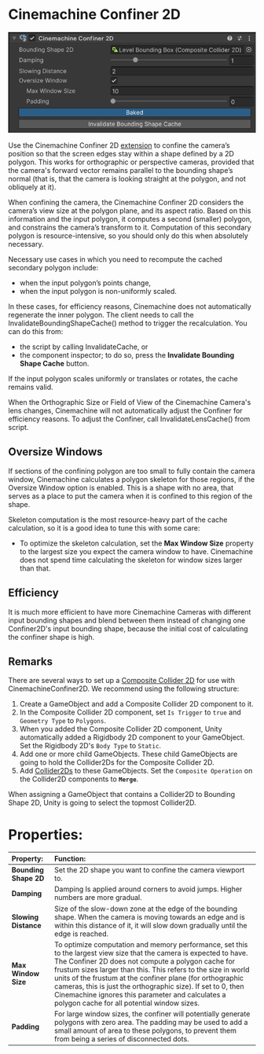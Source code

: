 # Cinemachine Confiner 2D

![](images/CinemachineConfiner2Dc.png)

Use the Cinemachine Confiner 2D [extension](https://docs.unity3d.com/Packages/com.unity.cinemachine@2.6/manual/CinemachineVirtualCameraExtensions.html) to confine the camera’s position so that the screen edges stay within a shape defined by a 2D polygon. This works for orthographic or perspective cameras, provided that the camera's forward vector remains parallel to the bounding shape’s normal (that is, that the camera is looking straight at the polygon, and not obliquely at it).

When confining the camera, the Cinemachine Confiner 2D considers the camera’s view size at the polygon plane, and its aspect ratio. Based on this information and the input polygon, it computes a second (smaller) polygon, and constrains the camera’s transform to it. Computation of this secondary polygon is resource-intensive, so you should only do this when absolutely necessary. 

Necessary use cases in which you need to recompute the cached secondary polygon include:

- when the input polygon’s points change,
- when the input polygon is non-uniformly scaled.

In these cases, for efficiency reasons, Cinemachine does not automatically regenerate the inner polygon. The client needs to call the InvalidateBoundingShapeCache() method to trigger the recalculation. You can do this from: 

- the script by calling InvalidateCache, or 
- the component inspector; to do so, press the **Invalidate Bounding Shape Cache** button.

If the input polygon scales uniformly or translates or rotates, the cache remains valid. 

When the Orthographic Size or Field of View of the Cinemachine Camera's lens changes, Cinemachine will not
automatically adjust the Confiner for efficiency reasons. To adjust the Confiner, call InvalidateLensCache() from script.

## Oversize Windows
If sections of the confining polygon are too small to fully contain the camera window, Cinemachine calculates a polygon skeleton for those regions, if the Oversize Window option is enabled. This is a shape with no area, that serves as a place to put the camera when it is confined to this region of the shape.

Skeleton computation is the most resource-heavy part of the cache calculation, so it is a good idea to tune this with some care:

- To optimize the skeleton calculation, set the **Max Window Size** property to the largest size you expect the camera window to have. Cinemachine does not spend time calculating the skeleton for window sizes larger than that.

## Efficiency
It is much more efficient to have more Cinemachine Cameras with different input bounding shapes and
blend between them instead of changing one Confiner2D's input bounding shape, because the initial cost of calculating the confiner shape is high.

## Remarks
There are several ways to set up a [Composite Collider 2D](https://docs.unity3d.com/Manual/class-CompositeCollider2D.html) for use with CinemachineConfiner2D. We recommend using the following structure:
1. Create a GameObject and add a Composite Collider 2D component to it.
2. In the Composite Collider 2D component, set `Is Trigger` to `true` and `Geometry Type` to `Polygons`.
3. When you added the Composite Collider 2D component, Unity automatically added a Rigidbody 2D component to your GameObject. Set the Rigidbody 2D's `Body Type` to `Static`.
4. Add one or more child GameObjects. These child GameObjects are going to hold the Collider2Ds for the Composite Collider 2D.
5. Add [Collider2Ds](https://docs.unity3d.com/Manual/Collider2D.html) to these GameObjects. Set the `Composite Operation` on the Collider2D components to **`Merge`**.

When assigning a GameObject that contains a Collider2D to Bounding Shape 2D, Unity is going to select the topmost Collider2D.

# Properties:

| **Property:**         |**Function:**|
|:----------------------|:---|
| __Bounding Shape 2D__ |Set the 2D shape you want to confine the camera viewport to.|
| __Damping__           |Damping Is applied around corners to avoid jumps. Higher numbers are more gradual.|
| __Slowing Distance__  | Size of the slow-down zone at the edge of the bounding shape.  When the camera is moving towards an edge and is within this distance of it, it will slow down gradually until the edge is reached. |
| __Max Window Size__   |To optimize computation and memory performance, set this to the largest view size that the camera is expected to have. The Confiner 2D does not compute a polygon cache for frustum sizes larger than this. This refers to the size in world units of the frustum at the confiner plane (for orthographic cameras, this is just the orthographic size). If set to 0, then Cinemachine ignores this parameter and calculates a polygon cache for all potential window sizes.|
| __Padding__   | For large window sizes, the confiner will potentially generate polygons with zero area.  The padding may be used to add a small amount of area to these polygons, to prevent them from being a series of disconnected dots.|
